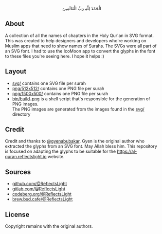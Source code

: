 <p align="center">
الْحَمْدُ لِلَّهِ رَبِّ الْعَالَمِينَ
</p>

## About

A collection of all the names of chapters in the Holy Qur'an in SVG format.
This was created to help designers and developers who're working on Muslim
apps that need to show names of Surahs. The SVGs were all part of an SVG font.
I had to use the IcoMoon app to convert the glyphs in the font to these files
you're seeing here. I hope it helps :)

## Layout

* [svg/](svg/) contains one SVG file per surah
* [png/512x512/](png/512x512/) contains one PNG file per surah
* [png/1500x500/](png/1500x500/) contains one PNG file per surah
* [bin/build-png](bin/build-png) is a shell script that's responsible
  for the generation of PNG images. <br>
  The PNG images are generated from the images found in the [svg/](svg/) directory

## Credit

Credit and thanks to [@gyenabubakar](https://github.com/gyenabubakar). Gyen is
the original author who extracted the glyphs from an SVG font. May Allah bless him.
This repository is focused on adapting the glyphs to be suitable for the
https://al-quran.reflectslight.io website.

## Sources

* [github.com/@ReflectsLight](https://github.com/ReflectsLight/surah-name-glyphs)
* [gitlab.com/@ReflectsLight](https://gitlab.com/ReflectsLight/surah-name-glyphs)
* [codeberg.org/@ReflectsLight](https://codeberg.org/ReflectsLight/surah-name-glyphs)
* [brew.bsd.cafe/@ReflectsLight](https://brew.bsd.cafe/ReflectsLight/surah-name-glyphs)

## License

Copyright remains with the original authors.
